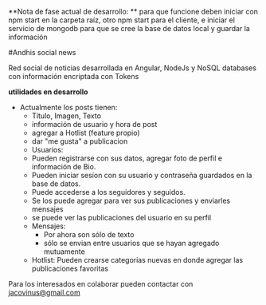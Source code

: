 **Nota  de fase actual de desarrollo: **
para que funcione deben iniciar con npm start en la carpeta raíz, otro npm start para el cliente, e iniciar el servicio de mongodb para que se cree la base de datos local y guardar la información

#Andhis social news

Red social de noticias desarrollada en Angular, NodeJs y NoSQL databases con información encriptada con Tokens

**utilidades en desarrollo**
- Actualmente los posts tienen: 
    -  Título, Imagen, Texto
    - información de usuario y hora de post
    - agregar a Hotlist (feature propio)
    - dar "me gusta" a publicacion
  - Usuarios: 
  - Pueden registrarse con sus datos, agregar foto de perfil e información de Bio.
  - Pueden iniciar sesíon con su usuario y contraseña guardados en la base de datos.
  - Puede accederse a los seguidores y seguidos.
   - Se los puede agregar para ver sus publicaciones y enviarles mensajes
   - se puede ver las publicaciones del usuario en su perfil
  - Mensajes:
     - Por ahora son sólo de texto
     - sólo se envian entre usuarios que se hayan agregado mutuamente
  - Hotlist:
    Pueden crearse categorias nuevas en donde agregar las publicaciones favoritas
 


Para los interesados en colaborar pueden contactar con jacovinus@gmail.com
